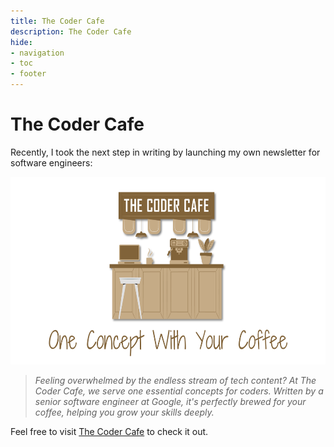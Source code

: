 ```yaml
---
title: The Coder Cafe
description: The Coder Cafe
hide:
- navigation
- toc
- footer
---
```


# The Coder Cafe

Recently, I took the next step in writing by launching my own newsletter for software engineers:

<center>
<a href="https://thecoder.cafe">
<img src="../img/thecodercafe.png" alt="" style="width:600px;height:300px;">
</a>
</center>


> _Feeling overwhelmed by the endless stream of tech content? At The Coder Cafe, we serve one essential concepts for coders. Written by a senior software engineer at Google, it's perfectly brewed for your coffee, helping you grow your skills deeply._

Feel free to visit [The Coder Cafe](https://thecoder.cafe) to check it out.
